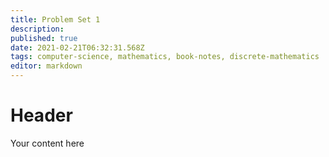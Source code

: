 ```yaml
---
title: Problem Set 1
description: 
published: true
date: 2021-02-21T06:32:31.568Z
tags: computer-science, mathematics, book-notes, discrete-mathematics
editor: markdown
---
```


# Header
Your content here